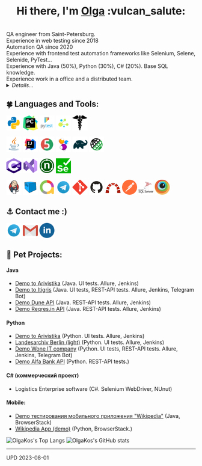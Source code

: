 
<h1 align="center">Hi there, I'm <a href="https://github.com/olgakos" target="_blank">Olga</a> :vulcan_salute: </h1>
<br>QA engineer from Saint-Petersburg. 
<br>Experience in web testing since 2018
<br>Automation QA since 2020
<br>Experience with frontend test automation frameworks like Selenium, Selene, Selenide, PyTest...
<br>Experience with Java (50%), Python (30%), C# (20%). Base SQL knowledge.
<br>Experience work in a office and a distributed team. 

<details>
    <summary><i>Details...</i></summary>
<!-- Additional Work Line section -->
<!-- <summary>My Work Line</summary> -->  
    
```mermaid
  gantt 
    title In IT since 2018. Work experience (A Gantt chart was updated on 2023-08-01):
    dateFormat  YYYY-MM
    section OlgaKos
    Junior QA         :done, 2018-12, 90d
    Manual Tester	  :done, 2019-03, 2019-09
    Manual QA         :after, 2019-09, 2021-10
    QA automation engineer     :active, 2020-06, 2023-08
```
</details>
            
    
<!-- EDU section -->
<!--
## :four_leaf_clover: Образование, курсы
<details><summary><i>List</i></summary> 
    
* qa.guru
* software-testing.ru
* Udemy    
</details>
-->  

## :four_leaf_clover: Languages and Tools:
<code><img src="images/logo/python.svg" width="40" height="40"  alt="olgakos" title="Python"></code>
<code><img src="images/logo/pycharm.png" width="40" height="40"  alt="olgakos" title="PyCharm"></code>
<code><img src="images/logo/pytest.png" width="40" height="40"  alt="olgakos" title="PyTest"></code>
<code><img src="images/logo/selene.png" width="40" height="40"  alt="olgakos" title="Selene"></code>
<code><img src="images/logo/request.png" width="40" height="40"  alt="olgakos" title="Request"></code>

<code><img src="images/logo/Java.svg" width="40" height="40"  alt="olgakos" title="Java"></code>
<code><img src="images/logo/Idea.svg" width="40" height="40"  alt="olgakos" title="IJ IDEA"></code>
<code><img src="images/logo/Junit5.svg" width="40" height="40" alt="olgakos" title="JUnit 5"></code>
<code><img src="images/logo/Selenide.svg" width="40" height="40" alt="olgakos" title="Selenide"></code>
<code><img src="images/logo/Gradle.svg" width="40" height="40"  alt="olgakos" title="Gradle"></code>
<code><img src="images/logo/RestAssured.svg" width="40" height="40"  alt="olgakos" title="Rest-Assured"></code>

<code><img src="images/logo/Csharp.svg" width="40" height="40"  alt="olgakos" title="C#"></code>
<code><img src="images/logo/VStudio.svg" width="40" height="40"  alt="olgakos" title="Visual Studio"></code>
<code><img src="images/logo/NUnit_png.png" width="40" height="40"  alt="olgakos" title="NUnit"></code>
<code><img src="images/logo/webdriver4.png" width="40" height="40"  alt="olgakos" title="Selenium WebDriver"></code>

<code><img src="images/logo/Jenkins.svg" width="40" height="40"  alt="olgakos" title="Jenkins"></code>
<code><img src="images/logo/Selenoid.svg" width="40" height="40"  alt="olgakos" title="Selenoid"></code>
<code><img src="images/logo/Allure_new.png" width="40" height="40"  alt="olgakos" title="Allure Report"></code>
<code><img src="images/logo/Telegram.svg" width="40" height="40"  alt="olgakos" title="Telegram Bot"></code>
<code><img src="images/logo/Git.svg" width="40" height="40" alt="Git" title="Git"></code>
<code><img src="images/logo/GitHub.svg" width="40" height="40"  alt="olgakos" title="Github"></code>
<code><img src="images/logo/redmine_png.png" width="40" height="40" alt="olgakos" title="Redmine"></code>
<code><img src="images/logo/Postman.svg" width="40" height="40" alt="olgakos" title="Postman"></code> 
<code><img src="images/logo/MicrosoftSqlServer.svg" width="40" height="40" alt="olgakos" title="Microsoft SQL Server"></code> 
<code><img src="images/logo/browserstack.png" width="40" height="40"  alt="olgakos" title="BrowserStack"></code>
      
<!--
<code></code> 
<code></code> 
<a href="https://qameta.io/"><img src="images/logo/Allure_TO.svg" width="50" height="50"  alt="olgakos" title="AllureTestOps"></a>
<a href="https://habr.com/ru/post/438870/"><img src="images/logo/Lombok.svg" width="50" height="50"  alt="olgakos" title="Lombok"></a>  
<a href="https://www.atlassian.com/ru/software/jira"><img src="images/logo/Jira.svg" width="50" height="50"  alt="olgakos" title="Jira"></a>
-->
</p>

<!--  Contacts section -->
## :anchor: Contact me :) 
<code><a href="https://t.me/flo_relle"><img src="images/logo/Telegram.svg" width="40" height="40" title="My Telegram"></a></code>
<code><a href="mailto:qakostina@gmail.com" target="blank"><img src="images/logo/Gmail.svg" height="40" width="40" title="My Gmail"></a></code>
<code><a href="https://www.linkedin.com/in/olga-k-b3502493/" target="blank"><img src="images/logo/linkedin.png" height="40" width="40" title="My Linkedin"></a></code> 

 <!--   
<table valign="top"><tr>   
<td>
<b>Тестовые фреймворки:</b>
<br>- Selenide (Java) (80%) 
<br>- Selenium WebDriver (C#) (20%)
</td>   
<td  valign="top">
<b>Средства визуализации результатов тестирования: </b>
<br>- Allure 
<br>- Telegram Bot
</td>    
<td> 
<b>Version Control: </b>
<br>- Git + GitHub (80%) 
<br>- Mercurial (20%)
</td>
</tr><tr>
<td>
<b>Библиотеки для тестирования:</b>
<br>- JUnit5 (Java)
<br>- NUnit 2.4.6 (C#) 
<br>- Rest-Assured
</td>
       
<td>
<b>Системы багтрекинга:</b>
<br>- Redmine (90%)
<br>- Jira (10%)
</td>    
<td>
<b>Удаленный запуск</b>
<br>- Jenkins 
<br>- BrowserStack
</td>
</tr><tr>
<td>
<b>Сборщики проектов:</b>
<br>- Gradle (80%)
<br>- Maven (20%)
</td>  
<td>
<b>Databases:</b>
<br>- Microsoft SQL Server
<br>
</td>    
<td>
<b>Дополнительно:</b>
<br>- Postman
</td>
</tr></table>
-->

## :unicorn: Pet Projects:
#### Java
* <a target="_blank" href="https://github.com/olgakos/Demo-Arivistika-Java">Demo to Arivistika</a> (Java. UI tests. Allure, Jenkins)
* <a target="_blank" href="https://github.com/olgakos/qa_guru_11_13_Demo_Itigris">Demo to Itigris</a>  (Java. UI tests, REST-API tests. Allure, Jenkins, Telegram Bot)
* <a href="https://github.com/olgakos/demo_Dune_API" target="_blank">Demo Dune API</a> (Java.  REST-API tests. Allure, Jenkins)
* <a href="https://github.com/olgakos/demo_rest_assured_tests" target="_blank">Demo Reqres.in API</a> (Java.  REST-API tests. Allure, Jenkins)

#### Python
* <a target="_blank" href="https://github.com/olgakos/demo-arivistika-python3">Demo to Arivistika</a> (Python. UI tests. Allure, Jenkins)
* <a target="_blank" href="https://github.com/olgakos/small_pet_remote_py">Landesarchiv Berlin (light)</a> (Python. UI tests. Allure, Jenkins)
* <a target="_blank" href="https://github.com/olgakos/demo_woneit" target="_blank">Demo Wone IT company</a> (Python. UI tests, REST-API tests. Allure, Jenkins, Telegram Bot) 
* <a target="_blank" href="https://github.com/olgakos/demo_alfabank_api2" target="_blank">Demo Alfa Bank API</a> (Python. REST-API tests.)
  
#### C# (коммерческий проект)
* Logistics Enterprise software (C#. Selenium WebDriver, NUnut)

#### Mobile:
* <a href="https://github.com/olgakos/qa_guru_11_21_browserstack4" target="_blank">Demo тестирования мобильного приложения "Wikipedia"</a> (Java, BrowserStack)
* <a target="_blank" href="https://github.com/olgakos/demo_browserstack2" target="_blank">Wikipedia App (demo)</a> (Python, BrowserStack.)

<!--
<br><a target="_blank" href="https://github.com/olgakos/demo_nytimes_app">Demo New York Times App (Python. Appium.)</a>
<code><a href="https://jenkins.autotests.cloud/job/C02_OlgaKos_python_newyorktimes_app_test/"><img src="images/logo/Jenkins.svg" width="25" height="25" alt="olgakos" title="Jenkins"></a></code>
<code><a href="https://jenkins.autotests.cloud/job/C02_OlgaKos_python_newyorktimes_app_test/*/allure/"><img src="images/logo/Allure_new.png" width="25" height="25" alt="olgakos" title="Allure"></a></code>-->  
    
<!--
<a href="***" target="blank"><img src="images/logo/GoogleDrive.svg" height="50" width="50" title="Краткое резюме в Google Drive (пока не загрузено)"></a>
-->
    
<!--
[![Email](images/logo/GmailIcon.png)](mailto:qaxxx@gmail.com)
<a href="https://t.me/xxx" target="blank"><img align="center" src="https://www.vectorlogo.zone/logos/telegram/telegram-icon.svg" alt="Olga Kos" height="50" width="50" /></a>
<a><img width="53%" align="center" title="Profile" alt="Olga's Profile" src="https://github-stats-alpha.vercel.app/api/?username=olgakos&cc=FFFFFF&tc=00b887&ic=b8722b&bc=FFFFFF"></a> 
![](https://github-profile-summary-cards.vercel.app/api/cards/profile-details?username=olgakos&theme=vue)
## :anchor: Contacts
  ![Telegram](https://img.shields.io/badge/Telegram-2CA5E0?style=for-the-badge&logo=telegram&logoColor=white)
  ![Facebook](https://img.shields.io/badge/Facebook-%231877F2.svg?style=for-the-badge&logo=Facebook&logoColor=white)
--> 

<!--  Widgets section -->
![OlgaKos's Top Langs](http://github-profile-summary-cards.vercel.app/api/cards/repos-per-language?username=olgakos&theme=vue) ![OlgaKos's GitHub stats](http://github-profile-summary-cards.vercel.app/api/cards/stats?username=olgakos&theme=vue)
<!--
[![Top Langs](https://github-readme-stats.vercel.app/api/top-langs/?username=olgakos&layout=compact)](https://github.com/anuraghazra/github-readme-stats)
-->
       
------------------
UPD 2023-08-01
